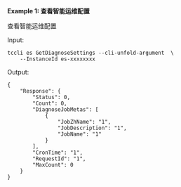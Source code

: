 **Example 1: 查看智能运维配置**

查看智能运维配置

Input: 

```
tccli es GetDiagnoseSettings --cli-unfold-argument  \
    --InstanceId es-xxxxxxxx
```

Output: 
```
{
    "Response": {
        "Status": 0,
        "Count": 0,
        "DiagnoseJobMetas": [
            {
                "JobZhName": "1",
                "JobDescription": "1",
                "JobName": "1"
            }
        ],
        "CronTime": "1",
        "RequestId": "1",
        "MaxCount": 0
    }
}
```

